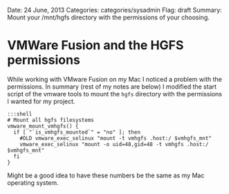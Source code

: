 Date: 24 June, 2013
Categories: categories/sysadmin
Flag: draft
Summary: Mount your /mnt/hgfs directory with the permissions of your choosing.

# VMWare Fusion and the HGFS permissions
While working with VMware Fusion on my Mac I noticed a problem with the permissions. In summary (rest of my notes are below) I modified the start script of the vmware tools to mount the `hgfs` directory with the permissions I wanted for my project.

    :::shell
    # Mount all hgfs filesystems
    vmware_mount_vmhgfs() {
      if [ "`is_vmhgfs_mounted`" = "no" ]; then
        #OLD vmware_exec_selinux "mount -t vmhgfs .host:/ $vmhgfs_mnt"
        vmware_exec_selinux "mount -o uid=48,gid=48 -t vmhgfs .host:/ $vmhgfs_mnt"
      fi
    }

Might be a good idea to have these numbers be the same as my Mac operating system.